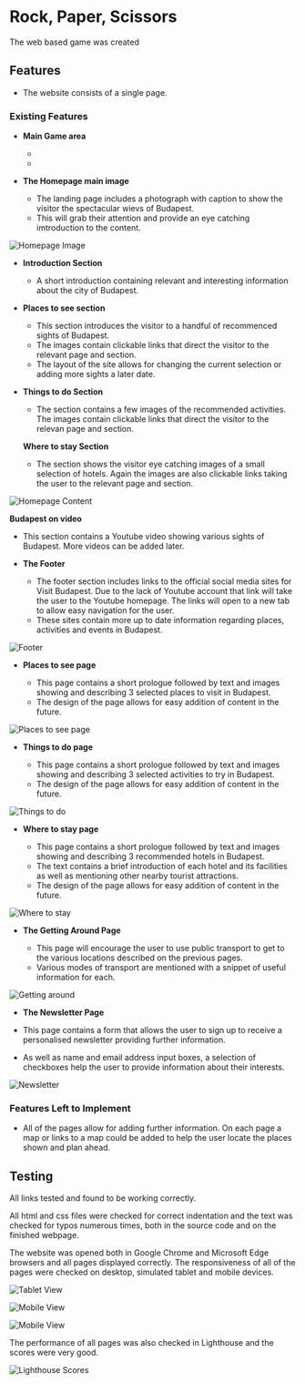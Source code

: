 # Rock, Paper, Scissors

The web based game was created 
 

## Features 

- The website consists of a single page. 
### Existing Features

- __Main Game area__

  - 
  - 

- __The Homepage main image__
 
  - The landing page includes a photograph with caption to show the visitor the spectacular wievs of Budapest.
  - This will grab their attention and provide an eye catching imtroduction to the content.

![Homepage Image](https://github.com/stevebiczyk/visit-budapest/blob/main/media/homepage-top.jpg)

- __Introduction Section__

  - A short introduction containing relevant and interesting information about the city of Budapest. 

- __Places to see section__

  - This section introduces the visitor to a handful of recommenced sights of Budapest.
  - The images contain clickable links that direct the visitor to the relevant page and section.
  - The layout of the site allows for changing the current selection or adding more sights a later date.

- __Things to do Section__

  - The section contains a few images of the recommended activities. The images contain clickable links that direct the visitor to the relevan page and section.

  __Where to stay Section__

  - The section shows the visitor eye catching images of a small selection of hotels. Again the images are also clickable links taking the user to the relevant page and section.

![Homepage Content](https://github.com/stevebiczyk/visit-budapest/blob/main/media/visitbudapest-home-content.jpg)

  __Budapest on video__

  - This section contains a Youtube video showing various sights of Budapest. More videos can be added later.

- __The Footer__ 

  - The footer section includes links to the official social media sites for Visit Budapest. Due to the lack of Youtube account that link will take the user to the Youtube homepage. The links will open to a new tab to allow easy navigation for the user. 
  - These sites contain more up to date information regarding places, activities and events in Budapest.

![Footer](https://github.com/stevebiczyk/visit-budapest/blob/main/media/footer.jpg)

- __Places to see page__

  - This page contains a short prologue followed by text and images showing and describing 3 selected places to visit in Budapest.
  - The design of the page allows for easy addition of content in the future. 

![Places to see page](https://github.com/stevebiczyk/visit-budapest/blob/main/media/places-to-see.jpg)

- __Things to do page__

  - This page contains a short prologue followed by text and images showing and describing 3 selected activities to try in Budapest.
  - The design of the page allows for easy addition of content in the future. 

![Things to do](https://github.com/stevebiczyk/visit-budapest/blob/main/media/things-to-do.jpg)

- __Where to stay page__

  - This page contains a short prologue followed by text and images showing and describing 3 recommended hotels in Budapest.
  - The text contains a brief introduction of each hotel and its facilities as well as mentioning other nearby tourist attractions.
  - The design of the page allows for easy addition of content in the future. 

![Where to stay](https://github.com/stevebiczyk/visit-budapest/blob/main/media/where-to-stay.jpg)

- __The Getting Around Page__

  - This page will encourage the user to use public transport to get to the various locations described on the previous pages. 
  - Various modes of transport are mentioned with a snippet of useful information for each.

![Getting around](https://github.com/stevebiczyk/visit-budapest/blob/main/media/getting-around.jpg)

- __The Newsletter Page__

- This page contains a form that allows the user to sign up to receive a personalised newsletter providing further information.
- As well as name and email address input boxes, a selection of checkboxes help the user to provide information about their interests.

![Newsletter](https://github.com/stevebiczyk/visit-budapest/blob/main/media/newsletter-form.jpg)

### Features Left to Implement

- All of the pages allow for adding further information. On each page a map or links to a map could be added to help the user locate the places shown and plan ahead.

## Testing 


All links tested and found to be working correctly.

All html and css files were checked for correct indentation and the text was checked for typos numerous times, both in the source code and on the finished webpage.

The website was opened both in Google Chrome and Microsoft Edge browsers and all pages displayed correctly.
The responsiveness of all of the pages were checked on desktop, simulated tablet and mobile devices.

![Tablet View](https://github.com/stevebiczyk/visit-budapest/blob/main/media/homepage-tablet.jpg)

![Mobile View](https://github.com/stevebiczyk/visit-budapest/blob/main/media/homepage-mobile3.jpg)

![Mobile View](https://github.com/stevebiczyk/visit-budapest/blob/main/media/homepage-mobile4.jpg)

The performance of all pages was also checked in Lighthouse and the scores were very good.

![Lighthouse Scores](https://github.com/stevebiczyk/visit-budapest/blob/main/media/lighthouse-report-homepage.jpg)